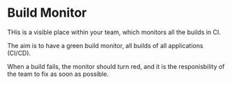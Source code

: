 # Build Monitor

THis is a visible place within your team, which monitors all the builds in CI.

The aim is to have a green build monitor, all builds of all applications (CI/CD).

When a build fails, the monitor should turn red, and it is the responisbility of the team to fix as soon as possible.
